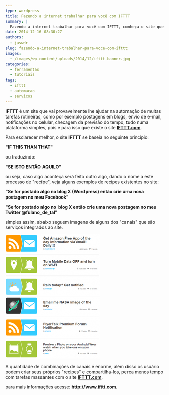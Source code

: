 ```yaml
---
type: wordpress
title: Fazendo a internet trabalhar para você com IFTTT
summary: |
  Fazendo a internet trabalhar para você com IFTTT, conheça o site que poderá lhe ajudar com tarefas massantes ou corriqueiras.
date: 2014-12-16 08:30:27
authors:
  - jaswdr
slug: fazendo-a-internet-trabalhar-para-voce-com-ifttt
images:
  - /images/wp-content/uploads/2014/12/ifttt-banner.jpg
categories:
  - ferramentas
  - tutoriais
tags:
  - ifttt
  - automacao
  - servicos
---
```


<strong>IFTTT</strong> é um site que vai provavelmente lhe ajudar na automação de muitas tarefas rotineiras, como por exemplo postagens em blogs, envio de e-mail, notificações no celular, checagem da previsão do tempo, tudo numa plataforma simples, pois é para isso que existe o site <a href="http://ifttt.com"><strong>IFTTT.com</strong></a>.

Para esclarecer melhor, o site <strong>IFTTT</strong> se baseia no seguinte principio:

<strong>"IF THIS THAN THAT"</strong>

ou traduzindo:

<strong>"SE ISTO ENTÃO AQUILO"</strong>

ou seja, caso algo aconteça será feito outro algo, dando o nome a este processo de "recipe", veja alguns exemplos de recipes existentes no site:

<strong>"Se for postado algo no blog X (Wordpress) então crie uma nova postagem no meu Facebook"</strong>

<strong>"Se for postado algo no  blog X então crie uma nova postagem no meu Twitter @fulano_de_tal"</strong>

simples assim, abaixo seguem imagens de alguns dos "canais" que são serviços integrados ao site.

<a href="/images/wp-content/uploads/2014/12/recipes2.png"><img class=" wp-image-476 size-medium aligncenter" src="/images/wp-content/uploads/2014/12/recipes2-300x194.png" alt="" width="300" height="194" /></a><a href="/images/wp-content/uploads/2014/12/recipes1.png"><img class=" wp-image-477 size-medium aligncenter" src="/images/wp-content/uploads/2014/12/recipes1-300x194.png" alt="" width="300" height="194" /></a>

A quantidade de combinações de canais é enorme, além disso os usuário podem criar seus próprios "recipes" e compartilha-los, perca menos tempo com tarefas massantes com o site <strong><a href="http://ifttt.com">IFTTT.com</a></strong>.

para mais informações acesse: <a href="http://ifttt.com"><strong>http://www.ifttt.com</strong></a>.
